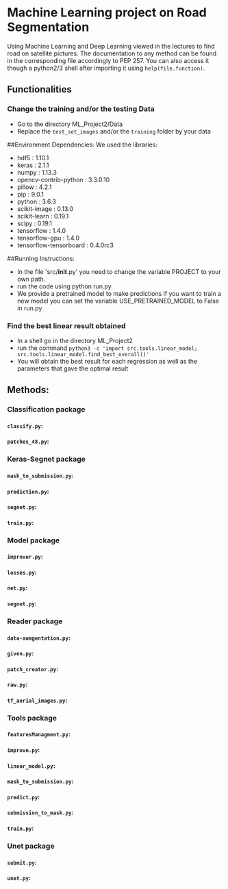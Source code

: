 # Machine Learning project on Road Segmentation

Using Machine Learning and Deep Learning viewed in the lectures to find road on satellite pictures.
The documentation to any method can be found in the corresponding file accordingly to PEP 257.
You can also access it though a python2/3 shell after importing it using `help(file.function)`.

## Functionalities

### Change the training and/or the testing Data
- Go to the directory ML_Project2/Data
- Replace the `test_set_images` and/or the `training` folder by your data

##Environment Dependencies:
We used the libraries:
- hdf5 : 1.10.1
- keras : 2.1.1
- numpy : 1.13.3
- opencv-contrib-python : 3.3.0.10
- pillow : 4.2.1
- pip : 9.0.1
- python : 3.6.3
- scikit-image : 0.13.0
- scikit-learn : 0.19.1
- scipy : 0.19.1
- tensorflow : 1.4.0
- tensorflow-gpu : 1.4.0
- tensorflow-tensorboard : 0.4.0rc3

##Running Instructions:
- In the file 'src/__init__.py' you need to change the variable PROJECT to your own path.
- run the code using python run.py
- We provide a pretrained model to make predictions if you want to train a new model you can set the variable USE_PRETRAINED_MODEL to False in run.py

### Find the best linear result obtained
- In a shell go in the directory ML_Project2
- run the command `python3 -c 'import src.tools.linear_model; src.tools.linear_model.find_best_overall()'`
- You will obtain the best result for each regression as well as the parameters that gave the optimal result

## Methods:

### Classification package

#### `classify.py`:

#### `patches_48.py`:

### Keras-Segnet package

#### `mask_to_submission.py`:

#### `prediction.py`:

#### `segnet.py`:

#### `train.py`:

### Model package

#### `improver.py`:

#### `losses.py`:

#### `net.py`:

#### `segnet.py`:

### Reader package

#### `data-aumgentation.py`:

#### `given.py`:

#### `patch_creator.py`:

#### `raw.py`:

#### `tf_aerial_images.py`:

### Tools package

#### `featuresManagment.py`:

#### `improve.py`:

#### `linear_model.py`:

#### `mask_to_submission.py`:

#### `predict.py`:

#### `submission_to_mask.py`:

#### `train.py`:

### Unet package

#### `submit.py`:

#### `unet.py`:
